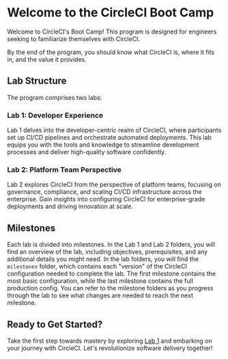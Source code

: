 # Welcome to the CircleCI Boot Camp

Welcome to CircleCI's Boot Camp! This program is designed for engineers seeking to familiarize themselves with CircleCI.

By the end of the program, you should know what CircleCI is, where it fits in, and the value it provides.

## Lab Structure

The program comprises two labs:

### Lab 1: Developer Experience

Lab 1 delves into the developer-centric realm of CircleCI, where participants set up CI/CD pipelines and orchestrate automated deployments. This lab equips you with the tools and knowledge to streamline development processes and deliver high-quality software confidently.

### Lab 2: Platform Team Perspective

Lab 2 explores CircleCI from the perspective of platform teams, focusing on governance, compliance, and scaling CI/CD infrastructure across the enterprise. Gain insights into configuring CircleCI for enterprise-grade deployments and driving innovation at scale.

## Milestones

Each lab is divided into milestones. In the Lab 1 and Lab 2 folders, you will find an overview of the lab, including objectives, prerequisites, and any additional details you might need. In the lab folders, you will find the `milestones` folder, which contains each "version" of the CircleCI configuration needed to complete the lab. The first milestone contains the most basic configuration, while the last milestone contains the full production config. You can refer to the milestone folders as you progress through the lab to see what changes are needed to reach the next milestone.

## Ready to Get Started?

Take the first step towards mastery by exploring [Lab 1](/lab-1/README.md) and embarking on your journey with CircleCI. Let's revolutionize software delivery together!
